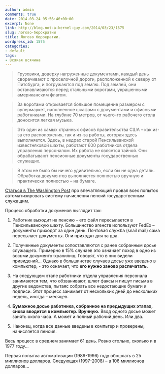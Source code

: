 ```yaml
---
author: admin
comments: true
date: 2014-03-24 05:56:46+00:00
excerpt: None
link: http://blog.not-a-kernel-guy.com/2014/03/23/1575
slug: логово-бюрократии
title: Логово бюрократии.
wordpress_id: 1575
categories:
- default
tags:
- Всякая всячина
---
```


> Грузовики, доверху нагруженные документами, каждый день сворачивают с проселочной дороги, расположенной к северу от Питсбурга, и погружаются под землю. Под землей, они останавливаются перед стальными воротами, украшенными американским флагом.

> За воротами открывается большое помещение размером с супермаркет, наполненное шкафами с документами и офисными работниками. На глубине 70 метров, от чьего-то рабочего стола доносится легкая музыка.

> Это один из самых странных офисов правительства США – как из-за его расположения, так и из-за работы, которая здесь выполняется.
Здесь, в недрах старой Пенсильванской известняковой шахты, работают 600 работников отдела управления персоналом. Их работа не является тайной. Они обрабатывают пенсионные документы государственных служащих.

> В этом не было бы ничего удивительно, если бы не одна деталь. Обработка документов выполняется полностью вручную и практически полностью – на бумаге.

[Статься в The Washington Post](http://www.washingtonpost.com/sf/national/2014/03/22/sinkhole-of-bureaucracy/) про впечатляющий провал всех попыток автоматизировать систему начисления пенсий государственным служащим. 

Процесс обработки докуменов выглядит так:

  1. Работник выходит на пенсию – его файл пересылается в Пенсильванскую шахту. Большинство агенств используют FedEx – документы приходят за один день. Почтовая служба (snail mail) сама пересылает документы. Они приходят дня за два.

  2. Полученные документы сопоставляются с ранее собранным досье служащего. Примерно в 15% случаев это означает поход в одно из восьми документо-хранилищ. Говорят, что в них видели привидений... Однако в большинстве случаев досье уже введено в компьютер, - это означает, что **его нужно заново распечатать**.

  3. На следующем этапе работники отдела управления персонала занимаются тем, что обзванивают, шлют факсы и пишут письма в другие ведомства, пытаяс собрать все недостающие бумаги и подписи. Этот процесс занимает от нескольких дней до нескольких недель, иногда – месяцев.

  4. **Бумажное досье работника, собранное на предыдущих этапах, снова вводится в компьютер. Вручную.** Ввод одного досье может занять около часа. А может и полный рабочий день. Или два.

  5. Наконец, когда все данные введены в компьтер и проверены, начисляется пенсия.

Весь процесс  в среднем занимает 61 день. Ровно стольно, сколько и в 1977 году...

Первая попытка автоматизации (1989-1996) году обошлать в 25 миллионов долларов. Следующая (1997-2008) – в 106 миллионов долларов... 
